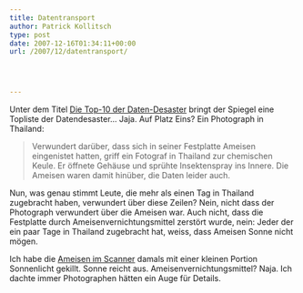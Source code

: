 ```yaml
---
title: Datentransport
author: Patrick Kollitsch
type: post
date: 2007-12-16T01:34:11+00:00
url: /2007/12/datentransport/




---
```

Unter dem Titel [Die Top-10 der Daten-Desaster][1] bringt der Spiegel eine Topliste der Datendesaster... Jaja. Auf Platz Eins? Ein Photograph in Thailand:

> Verwundert darüber, dass sich in seiner Festplatte Ameisen eingenistet hatten, griff ein Fotograf in Thailand zur chemischen Keule. Er öffnete Gehäuse und sprühte Insektenspray ins Innere. Die Ameisen waren damit hinüber, die Daten leider auch.

Nun, was genau stimmt Leute, die mehr als einen Tag in Thailand zugebracht haben, verwundert über diese Zeilen? Nein, nicht dass der Photograph verwundert über die Ameisen war. Auch nicht, dass die Festplatte durch Ameisenvernichtungsmittel zerstört wurde, nein: Jeder der ein paar Tage in Thailand zugebracht hat, weiss, dass Ameisen Sonne nicht mögen. 

Ich habe die [Ameisen im Scanner][2] damals mit einer kleinen Portion Sonnenlicht gekillt. Sonne reicht aus. Ameisenvernichtungsmittel? Naja. Ich dachte immer Photographen hätten ein Auge für Details.

 [1]: http://www.spiegel.de/netzwelt/tech/0,1518,522562-9,00.html
 [2]: http://flickr.com/photos/schreibblogade/472175485/